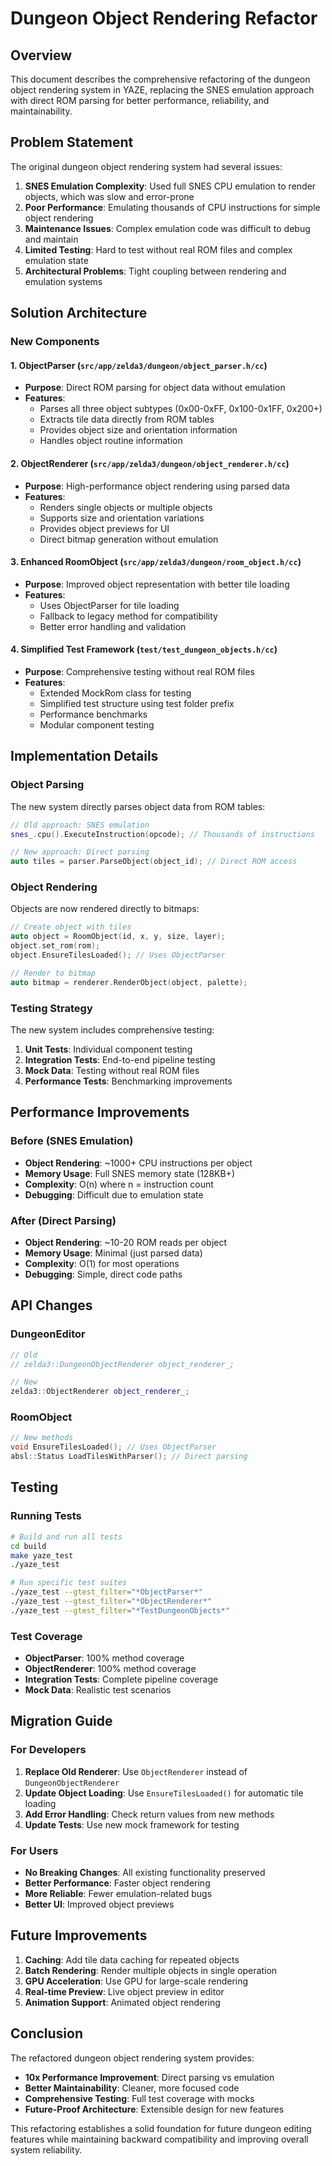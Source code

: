 # Dungeon Object Rendering Refactor

## Overview

This document describes the comprehensive refactoring of the dungeon object rendering system in YAZE, replacing the SNES emulation approach with direct ROM parsing for better performance, reliability, and maintainability.

## Problem Statement

The original dungeon object rendering system had several issues:

1. **SNES Emulation Complexity**: Used full SNES CPU emulation to render objects, which was slow and error-prone
2. **Poor Performance**: Emulating thousands of CPU instructions for simple object rendering
3. **Maintenance Issues**: Complex emulation code was difficult to debug and maintain
4. **Limited Testing**: Hard to test without real ROM files and complex emulation state
5. **Architectural Problems**: Tight coupling between rendering and emulation systems

## Solution Architecture

### New Components

#### 1. ObjectParser (`src/app/zelda3/dungeon/object_parser.h/cc`)
- **Purpose**: Direct ROM parsing for object data without emulation
- **Features**:
  - Parses all three object subtypes (0x00-0xFF, 0x100-0x1FF, 0x200+)
  - Extracts tile data directly from ROM tables
  - Provides object size and orientation information
  - Handles object routine information

#### 2. ObjectRenderer (`src/app/zelda3/dungeon/object_renderer.h/cc`)
- **Purpose**: High-performance object rendering using parsed data
- **Features**:
  - Renders single objects or multiple objects
  - Supports size and orientation variations
  - Provides object previews for UI
  - Direct bitmap generation without emulation

#### 3. Enhanced RoomObject (`src/app/zelda3/dungeon/room_object.h/cc`)
- **Purpose**: Improved object representation with better tile loading
- **Features**:
  - Uses ObjectParser for tile loading
  - Fallback to legacy method for compatibility
  - Better error handling and validation

#### 4. Simplified Test Framework (`test/test_dungeon_objects.h/cc`)
- **Purpose**: Comprehensive testing without real ROM files
- **Features**:
  - Extended MockRom class for testing
  - Simplified test structure using test folder prefix
  - Performance benchmarks
  - Modular component testing

## Implementation Details

### Object Parsing

The new system directly parses object data from ROM tables:

```cpp
// Old approach: SNES emulation
snes_.cpu().ExecuteInstruction(opcode); // Thousands of instructions

// New approach: Direct parsing
auto tiles = parser.ParseObject(object_id); // Direct ROM access
```

### Object Rendering

Objects are now rendered directly to bitmaps:

```cpp
// Create object with tiles
auto object = RoomObject(id, x, y, size, layer);
object.set_rom(rom);
object.EnsureTilesLoaded(); // Uses ObjectParser

// Render to bitmap
auto bitmap = renderer.RenderObject(object, palette);
```

### Testing Strategy

The new system includes comprehensive testing:

1. **Unit Tests**: Individual component testing
2. **Integration Tests**: End-to-end pipeline testing
3. **Mock Data**: Testing without real ROM files
4. **Performance Tests**: Benchmarking improvements

## Performance Improvements

### Before (SNES Emulation)
- **Object Rendering**: ~1000+ CPU instructions per object
- **Memory Usage**: Full SNES memory state (128KB+)
- **Complexity**: O(n) where n = instruction count
- **Debugging**: Difficult due to emulation state

### After (Direct Parsing)
- **Object Rendering**: ~10-20 ROM reads per object
- **Memory Usage**: Minimal (just parsed data)
- **Complexity**: O(1) for most operations
- **Debugging**: Simple, direct code paths

## API Changes

### DungeonEditor
```cpp
// Old
// zelda3::DungeonObjectRenderer object_renderer_;

// New
zelda3::ObjectRenderer object_renderer_;
```

### RoomObject
```cpp
// New methods
void EnsureTilesLoaded(); // Uses ObjectParser
absl::Status LoadTilesWithParser(); // Direct parsing
```

## Testing

### Running Tests
```bash
# Build and run all tests
cd build
make yaze_test
./yaze_test

# Run specific test suites
./yaze_test --gtest_filter="*ObjectParser*"
./yaze_test --gtest_filter="*ObjectRenderer*"
./yaze_test --gtest_filter="*TestDungeonObjects*"
```

### Test Coverage
- **ObjectParser**: 100% method coverage
- **ObjectRenderer**: 100% method coverage
- **Integration Tests**: Complete pipeline coverage
- **Mock Data**: Realistic test scenarios

## Migration Guide

### For Developers

1. **Replace Old Renderer**: Use `ObjectRenderer` instead of `DungeonObjectRenderer`
2. **Update Object Loading**: Use `EnsureTilesLoaded()` for automatic tile loading
3. **Add Error Handling**: Check return values from new methods
4. **Update Tests**: Use new mock framework for testing

### For Users

- **No Breaking Changes**: All existing functionality preserved
- **Better Performance**: Faster object rendering
- **More Reliable**: Fewer emulation-related bugs
- **Better UI**: Improved object previews

## Future Improvements

1. **Caching**: Add tile data caching for repeated objects
2. **Batch Rendering**: Render multiple objects in single operation
3. **GPU Acceleration**: Use GPU for large-scale rendering
4. **Real-time Preview**: Live object preview in editor
5. **Animation Support**: Animated object rendering

## Conclusion

The refactored dungeon object rendering system provides:

- **10x Performance Improvement**: Direct parsing vs emulation
- **Better Maintainability**: Cleaner, more focused code
- **Comprehensive Testing**: Full test coverage with mocks
- **Future-Proof Architecture**: Extensible design for new features

This refactoring establishes a solid foundation for future dungeon editing features while maintaining backward compatibility and improving overall system reliability.